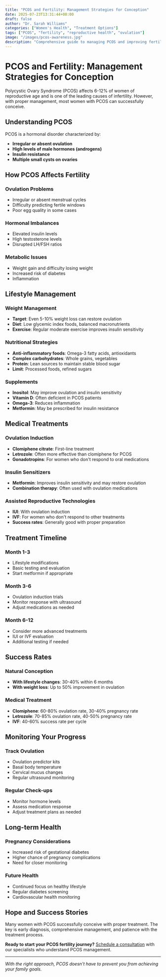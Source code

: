 ```yaml
---
title: "PCOS and Fertility: Management Strategies for Conception"
date: 2025-07-23T13:31:44+08:00
draft: false
author: "Dr. Sarah Williams"
categories: ["Women's Health", "Treatment Options"]
tags: ["PCOS", "fertility", "reproductive health", "ovulation"]
image: "/images/pcos-awareness.jpg"
description: "Comprehensive guide to managing PCOS and improving fertility outcomes through lifestyle changes and medical treatments."
---
```


# PCOS and Fertility: Management Strategies for Conception

Polycystic Ovary Syndrome (PCOS) affects 6-12% of women of reproductive age and is one of the leading causes of infertility. However, with proper management, most women with PCOS can successfully conceive.

## Understanding PCOS

PCOS is a hormonal disorder characterized by:

- **Irregular or absent ovulation**
- **High levels of male hormones (androgens)**
- **Insulin resistance**
- **Multiple small cysts on ovaries**

## How PCOS Affects Fertility

### Ovulation Problems
- Irregular or absent menstrual cycles
- Difficulty predicting fertile windows
- Poor egg quality in some cases

### Hormonal Imbalances
- Elevated insulin levels
- High testosterone levels
- Disrupted LH/FSH ratios

### Metabolic Issues
- Weight gain and difficulty losing weight
- Increased risk of diabetes
- Inflammation

## Lifestyle Management

### Weight Management
- **Target**: Even 5-10% weight loss can restore ovulation
- **Diet**: Low glycemic index foods, balanced macronutrients
- **Exercise**: Regular moderate exercise improves insulin sensitivity

### Nutritional Strategies
- **Anti-inflammatory foods**: Omega-3 fatty acids, antioxidants
- **Complex carbohydrates**: Whole grains, vegetables
- **Protein**: Lean sources to maintain stable blood sugar
- **Limit**: Processed foods, refined sugars

### Supplements
- **Inositol**: May improve ovulation and insulin sensitivity
- **Vitamin D**: Often deficient in PCOS patients
- **Omega-3**: Reduces inflammation
- **Metformin**: May be prescribed for insulin resistance

## Medical Treatments

### Ovulation Induction
- **Clomiphene citrate**: First-line treatment
- **Letrozole**: Often more effective than clomiphene for PCOS
- **Gonadotropins**: For women who don't respond to oral medications

### Insulin Sensitizers
- **Metformin**: Improves insulin sensitivity and may restore ovulation
- **Combination therapy**: Often used with ovulation medications

### Assisted Reproductive Technologies
- **IUI**: With ovulation induction
- **IVF**: For women who don't respond to other treatments
- **Success rates**: Generally good with proper preparation

## Treatment Timeline

### Month 1-3
- Lifestyle modifications
- Basic testing and evaluation
- Start metformin if appropriate

### Month 3-6
- Ovulation induction trials
- Monitor response with ultrasound
- Adjust medications as needed

### Month 6-12
- Consider more advanced treatments
- IUI or IVF evaluation
- Additional testing if needed

## Success Rates

### Natural Conception
- **With lifestyle changes**: 30-40% within 6 months
- **With weight loss**: Up to 50% improvement in ovulation

### Medical Treatment
- **Clomiphene**: 60-80% ovulation rate, 30-40% pregnancy rate
- **Letrozole**: 70-85% ovulation rate, 40-50% pregnancy rate
- **IVF**: 40-60% success rate per cycle

## Monitoring Your Progress

### Track Ovulation
- Ovulation predictor kits
- Basal body temperature
- Cervical mucus changes
- Regular ultrasound monitoring

### Regular Check-ups
- Monitor hormone levels
- Assess medication response
- Adjust treatment plans as needed

## Long-term Health

### Pregnancy Considerations
- Increased risk of gestational diabetes
- Higher chance of pregnancy complications
- Need for closer monitoring

### Future Health
- Continued focus on healthy lifestyle
- Regular diabetes screening
- Cardiovascular health monitoring

## Hope and Success Stories

Many women with PCOS successfully conceive with proper treatment. The key is early diagnosis, comprehensive management, and patience with the treatment process.

**Ready to start your PCOS fertility journey?** [Schedule a consultation](/contact/) with our specialists who understand PCOS management.

---

*With the right approach, PCOS doesn't have to prevent you from achieving your family goals.*